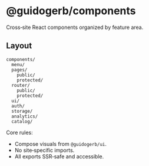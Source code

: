 # @guidogerb/components

Cross‑site React components organized by feature area.

## Layout

```
components/
  menu/
  pages/
    public/
    protected/
  router/
    public/
    protected/
  ui/
  auth/
  storage/
  analytics/
  catalog/
```

Core rules:

- Compose visuals from `@guidogerb/ui`.
- No site‑specific imports.
- All exports SSR‑safe and accessible.
